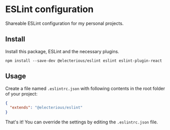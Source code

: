 # ESLint configuration

Shareable ESLint configuration for my personal projects.

## Install

Install this package, ESLint and the necessary plugins.

```
npm install --save-dev @electerious/eslint eslint eslint-plugin-react
```

## Usage

Create a file named `.eslintrc.json` with following contents in the root folder of your project:

```json
{
  "extends": "@electerious/eslint"
}
```

That's it! You can override the settings by editing the `.eslintrc.json` file.